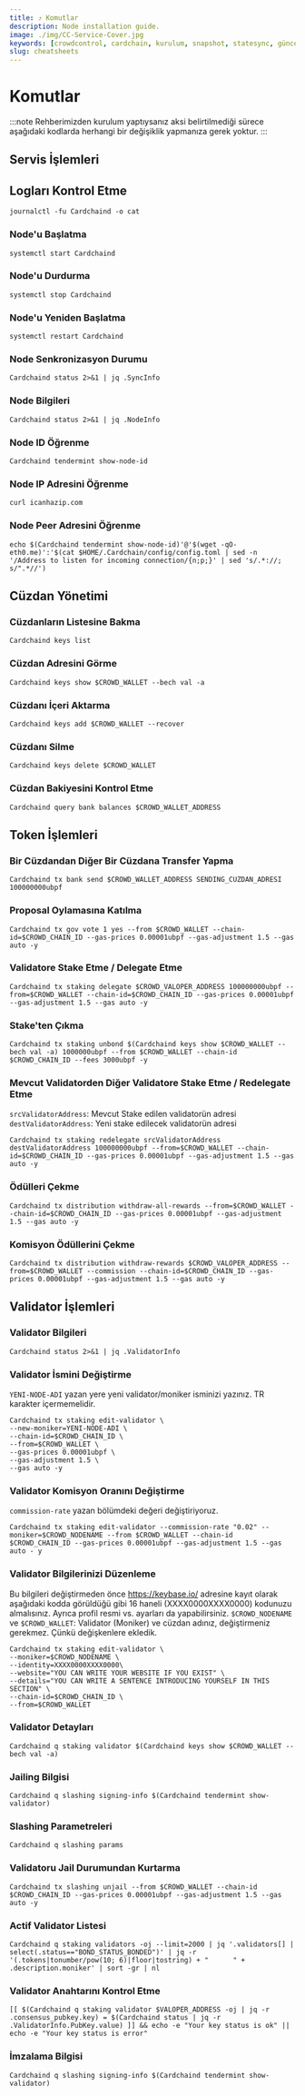 ```yaml
---
title: ⤴️ Komutlar
description: Node installation guide.
image: ./img/CC-Service-Cover.jpg
keywords: [crowdcontrol, cardchain, kurulum, snapshot, statesync, güncelleme]
slug: cheatsheets
---
```


# Komutlar
:::note
Rehberimizden kurulum yaptıysanız aksi belirtilmediği sürece aşağıdaki kodlarda herhangi bir değişiklik yapmanıza gerek yoktur.
:::

## Servis İşlemleri

## Logları Kontrol Etme 
```
journalctl -fu Cardchaind -o cat
```

### Node'u Başlatma
```
systemctl start Cardchaind
```

### Node'u Durdurma
```
systemctl stop Cardchaind
```

### Node'u Yeniden Başlatma
```
systemctl restart Cardchaind
```

### Node Senkronizasyon Durumu
```
Cardchaind status 2>&1 | jq .SyncInfo
```

### Node Bilgileri
```
Cardchaind status 2>&1 | jq .NodeInfo
```

### Node ID Öğrenme
```
Cardchaind tendermint show-node-id
```

### Node IP Adresini Öğrenme
```
curl icanhazip.com
```

### Node Peer Adresini Öğrenme
```
echo $(Cardchaind tendermint show-node-id)'@'$(wget -qO- eth0.me)':'$(cat $HOME/.Cardchain/config/config.toml | sed -n '/Address to listen for incoming connection/{n;p;}' | sed 's/.*://; s/".*//')
```

## Cüzdan Yönetimi

### Cüzdanların Listesine Bakma
```
Cardchaind keys list
```

### Cüzdan Adresini Görme
```
Cardchaind keys show $CROWD_WALLET --bech val -a
```

### Cüzdanı İçeri Aktarma
```
Cardchaind keys add $CROWD_WALLET --recover
```

### Cüzdanı Silme
```
Cardchaind keys delete $CROWD_WALLET
```

### Cüzdan Bakiyesini Kontrol Etme
```
Cardchaind query bank balances $CROWD_WALLET_ADDRESS
```

## Token İşlemleri

### Bir Cüzdandan Diğer Bir Cüzdana Transfer Yapma
```
Cardchaind tx bank send $CROWD_WALLET_ADDRESS SENDING_CUZDAN_ADRESI 100000000ubpf
```

### Proposal Oylamasına Katılma
```
Cardchaind tx gov vote 1 yes --from $CROWD_WALLET --chain-id=$CROWD_CHAIN_ID --gas-prices 0.00001ubpf --gas-adjustment 1.5 --gas auto -y
```

### Validatore Stake Etme / Delegate Etme
```
Cardchaind tx staking delegate $CROWD_VALOPER_ADDRESS 100000000ubpf --from=$CROWD_WALLET --chain-id=$CROWD_CHAIN_ID --gas-prices 0.00001ubpf --gas-adjustment 1.5 --gas auto -y
```

### Stake'ten Çıkma
```
Cardchaind tx staking unbond $(Cardchaind keys show $CROWD_WALLET --bech val -a) 1000000ubpf --from $CROWD_WALLET --chain-id $CROWD_CHAIN_ID --fees 3000ubpf -y
```

### Mevcut Validatorden Diğer Validatore Stake Etme / Redelegate Etme
`srcValidatorAddress`: Mevcut Stake edilen validatorün adresi
`destValidatorAddress`: Yeni stake edilecek validatorün adresi
```
Cardchaind tx staking redelegate srcValidatorAddress destValidatorAddress 100000000ubpf --from=$CROWD_WALLET --chain-id=$CROWD_CHAIN_ID --gas-prices 0.00001ubpf --gas-adjustment 1.5 --gas auto -y
```

### Ödülleri Çekme
```
Cardchaind tx distribution withdraw-all-rewards --from=$CROWD_WALLET --chain-id=$CROWD_CHAIN_ID --gas-prices 0.00001ubpf --gas-adjustment 1.5 --gas auto -y
```

### Komisyon Ödüllerini Çekme
```
Cardchaind tx distribution withdraw-rewards $CROWD_VALOPER_ADDRESS --from=$CROWD_WALLET --commission --chain-id=$CROWD_CHAIN_ID --gas-prices 0.00001ubpf --gas-adjustment 1.5 --gas auto -y
```

## Validator İşlemleri

### Validator Bilgileri
```
Cardchaind status 2>&1 | jq .ValidatorInfo
```

### Validator İsmini Değiştirme
`YENI-NODE-ADI` yazan yere yeni validator/moniker isminizi yazınız. TR karakter içermemelidir.
```
Cardchaind tx staking edit-validator \
--new-moniker=YENI-NODE-ADI \
--chain-id=$CROWD_CHAIN_ID \
--from=$CROWD_WALLET \
--gas-prices 0.00001ubpf \
--gas-adjustment 1.5 \
--gas auto -y
```

### Validator Komisyon Oranını Değiştirme
`commission-rate` yazan bölümdeki değeri değiştiriyoruz.
```
Cardchaind tx staking edit-validator --commission-rate "0.02" --moniker=$CROWD_NODENAME --from $CROWD_WALLET --chain-id $CROWD_CHAIN_ID --gas-prices 0.00001ubpf --gas-adjustment 1.5 --gas auto - y
```

### Validator Bilgilerinizi Düzenleme
Bu bilgileri değiştirmeden önce https://keybase.io/ adresine kayıt olarak aşağıdaki kodda görüldüğü gibi 16 haneli (XXXX0000XXXX0000) kodunuzu almalısınız. Ayrıca profil resmi vs. ayarları da yapabilirsiniz. 
`$CROWD_NODENAME` ve `$CROWD_WALLET`: Validator (Moniker) ve cüzdan adınız, değiştirmeniz gerekmez. Çünkü değişkenlere ekledik.
```
Cardchaind tx staking edit-validator \
--moniker=$CROWD_NODENAME \
--identity=XXXX0000XXXX0000\
--website="YOU CAN WRITE YOUR WEBSITE IF YOU EXIST" \
--details="YOU CAN WRITE A SENTENCE INTRODUCING YOURSELF IN THIS SECTION" \
--chain-id=$CROWD_CHAIN_ID \
--from=$CROWD_WALLET
```

### Validator Detayları
```
Cardchaind q staking validator $(Cardchaind keys show $CROWD_WALLET --bech val -a)
```

### Jailing Bilgisi
```
Cardchaind q slashing signing-info $(Cardchaind tendermint show-validator)
```

### Slashing Parametreleri
```
Cardchaind q slashing params
```

### Validatoru Jail Durumundan Kurtarma 
```
Cardchaind tx slashing unjail --from $CROWD_WALLET --chain-id $CROWD_CHAIN_ID --gas-prices 0.00001ubpf --gas-adjustment 1.5 --gas auto -y
```

### Actif Validator Listesi
```
Cardchaind q staking validators -oj --limit=2000 | jq '.validators[] | select(.status=="BOND_STATUS_BONDED")' | jq -r '(.tokens|tonumber/pow(10; 6)|floor|tostring) + " 	 " + .description.moniker' | sort -gr | nl
```

### Validator Anahtarını Kontrol Etme
```
[[ $(Cardchaind q staking validator $VALOPER_ADDRESS -oj | jq -r .consensus_pubkey.key) = $(Cardchaind status | jq -r .ValidatorInfo.PubKey.value) ]] && echo -e "Your key status is ok" || echo -e "Your key status is error"
```

### İmzalama Bilgisi
```
Cardchaind q slashing signing-info $(Cardchaind tendermint show-validator)
```